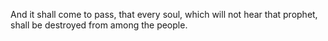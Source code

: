 And it shall come to pass, that every soul, which will not hear that prophet, shall be destroyed from among the people.
